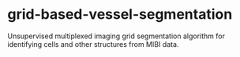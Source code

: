 # grid-based-vessel-segmentation

Unsupervised multiplexed imaging grid segmentation algorithm for identifying cells and other structures from MIBI data.
